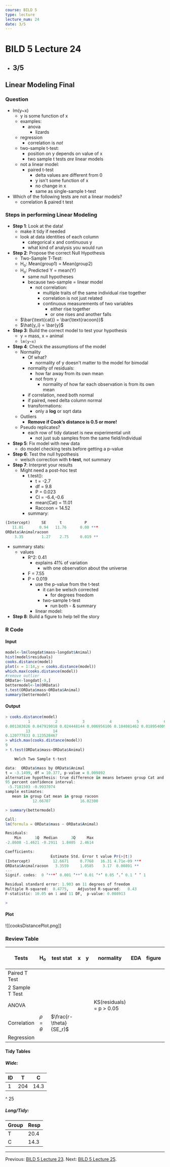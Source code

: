 ```yaml
---
course: BILD 5
type: lecture
lecture_num: 24
date: 3/5
---
```


# BILD 5 Lecture 24
- ## 3/5

## Linear Modeling Final

### Question

- lm(y~x)
	- y is some function of x
	- examples:
		- anova
			- lizards
	- regression
		- correlation is *not*
	- two-sample t-test:
		- position on y depends on value of x
		- two sample t tests *are* linear models
	- not a linear model:
		- paired t-test
			- delta values are different from 0
			- y isn't some function of x
			- no change in x
			- same as single-sample t-test
- Which of the following tests are not a linear models? 
	- correlation & paired t test

### Steps in performing Linear Modeling

- **Step 1**: Look at the data!
	- make it tidy if needed
	- look at data identities of each column
		- categorical x and continuous y
		- what kind of analysis you would run
- **Step 2**: Propose the correct Null Hypothesis
	- Two-Sample T-Test:
	- H<sub>o</sub>: Mean(group1) = Mean(group2)
	- H<sub>o</sub>: Predicted Y = mean(Y)
		- same null hypotheses
		- because two-sample = linear model
			- not correlation:
				- multiple traits of the same individual rise together
				- correlation is not just related
				- continuous measurements of two variables
					- either rise together
					- or one rises and another falls
	- $\bar{\text{cat}} = \bar{\text{racoon}}$
	- $\hat{y_i} = \bar{y}$
- **Step 3**: Build the correct model to test your hypothesis
	- y = mass, x = animal
	- `lm(y~x)`
- **Step 4**: Check the assumptions of the model
	- Normality
		- Of what?
			- normality of y doesn't matter to the model for bimodal
		- normality of residuals:
			- how far away from its own mean
			- not from y
				- normality of how far each observation is from its own mean
		- if correlation, need both normal
		- if paired, need delta column normal
		- transformations:
			- only a **log** or sqrt data
	- Outliers
		- **Remove if Cook’s distance is 0.5 or more!**
	- Pseudo replicates?
		- each row of tidy dataset is new experimental unit
			- not just sub samples from the same field/individual
- **Step 5**: Fix model with new data
	- do model checking tests before getting a p-value
- **Step 6**: Test the null hypothesis
	- welsch correction with **t-test**, not summary
- **Step 7**: Interpret your results
	- Might need a post-hoc test
		- t.test():
			- t = -2.7
			- df = 9.8
			- P = 0.023
			- CI = -6.4,-0.6
			- mean(Cat) = 11.01
			- Raccoon = 14.52
		- summary:
```r
(Intercept)     SE      t          P
   11.01       0.94   11.76      0.00 ***
ORData$Animalracoon   
    3.35        1.27    2.75     0.019 ** 
```
- summary stats:
	- values
		- R^2: 0.41
			- explains 41% of variation
				- with one observation about the universe
		- F = 7.55
		- P = 0.019
			- use the p-value from the t-test
				- it can be welsch corrected
					- for degrees freedom
				- two-sample t-test
					- run both - & summary
			- linear model: 
- **Step 8**: Build a figure to help tell the story

### R Code
#### Input
```r
model<-lm(longdat$mass~longdat$Animal)
hist(model$residuals)
cooks.distance(model)
plot(x = 1:14,y = cooks.distance(model))
which.max(cooks.distance(model))
#remove outlier
ORData<-longdat[-9,]
bettermodel<-lm(ORData$)
t.test(ORData$mass~ORData$Animal)
summary(bettermodel)
```
#### Output
```r
> cooks.distance(model)
          1           2           3           4           5           6           7           8           9          10          11          12 
0.001383026 0.047919018 0.024448144 0.006956106 0.184081462 0.018954009 0.021532425 0.112997880 0.234897141 0.135809572 0.126976064 0.006405520 
         13          14 
0.120777833 0.123528467
> which.max(cooks.distance(model))
9 
> t.test(ORData$mass~ORData$Animal)

	Welch Two Sample t-test

data:  ORData$mass by ORData$Animal
t = -3.1499, df = 10.377, p-value = 0.009892
alternative hypothesis: true difference in means between group Cat and group racoon is not equal to 0
95 percent confidence interval:
 -5.7181503 -0.9937074
sample estimates:
   mean in group Cat mean in group racoon 
            12.66707             16.02300 

> summary(bettermodel)

Call:
lm(formula = ORData$mass ~ ORData$Animal)

Residuals:
    Min      1Q  Median      3Q     Max 
-2.8608 -1.4621 -0.2911  1.8405  2.4614 

Coefficients:
                    Estimate Std. Error t value Pr(>|t|)    
(Intercept)          12.6671     0.7768   16.31 4.71e-09 ***
ORData$Animalracoon   3.3559     1.0585    3.17  0.00891 ** 
---
Signif. codes:  0 ‘***’ 0.001 ‘**’ 0.01 ‘*’ 0.05 ‘.’ 0.1 ‘ ’ 1

Residual standard error: 1.903 on 11 degrees of freedom
Multiple R-squared:  0.4775,	Adjusted R-squared:   0.43 
F-statistic: 10.05 on 1 and 11 DF,  p-value: 0.008913

> 
```

#### Plot

![[cooksDistancePlot.png]]

### Review Table

| Tests           | H<sub>o</sub> | test stat               | x   | y   | normality                    | EDA | figure | tidy table / n |
| --------------- | ------------- | ----------------------- | --- | --- | ---------------------------- | --- | ------ | -------------- |
| Paired T Test   |               |                         |     |     |                              |     |        |                |
| 2 Sample T Test |               |                         |     |     |                              |     |        |                |
| ANOVA           |               |                         |     |     | KS(residuals) <br>= p > 0.05 |     |        |                |
| Correlation     | $\rho=\theta$ | $\frac{r-\theta}{SE_r}$ |     |     |                              |     |        |                |
| Regression      |               |                         |     |     |                              |     |        |                |
#### Tidy Tables

##### Wide:

| ID  | T   | C    |
| --- | --- | ---- |
| 1   | 204 | 14.3 |
^ 25

##### Long/Tidy:

| Group | Resp |
| ----- | ---- |
| T     | 20.4 |
| C     | 14.3 |



---

Previous: [BILD 5 Lecture 23](BILD_5_LE_23.md).
Next: [BILD 5 Lecture 25](BILD_5_LE_25.md).
